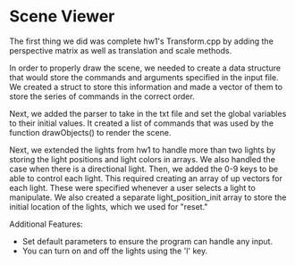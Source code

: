 Scene Viewer
============

The first thing we did was complete hw1's Transform.cpp by adding the perspective matrix as well as translation and scale methods.

In order to properly draw the scene, we needed to create a data structure that would store the commands and arguments specified in the input file. We created a struct to store this information and made a vector of them to store the series of commands in the correct order. 

Next, we added the parser to take in the txt file and set the global variables to their initial values. It created a list of commands that was used by the function drawObjects() to render the scene.

Next, we extended the lights from hw1 to handle more than two lights by storing the light positions and light colors in arrays. We also handled the case when there is a directional light. Then, we added the 0-9 keys to be able to control each light. This required creating an array of up vectors for each light. These were specified whenever a user selects a light to manipulate. We also created a separate light_position_init array to store the initial location of the lights, which we used for "reset."

Additional Features:
* Set default parameters to ensure the program can handle any input.
* You can turn on and off the lights using the 'l' key.
